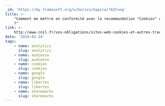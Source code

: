 ```yaml
---
_id: 'https://my.framasoft.org/u/borisschapira/?A1Fueg'
title: >-
    "Comment me mettre en conformité avec la recommandation "Cookies" de la CNIL
    ?"
link: >-
    http://www.cnil.fr/vos-obligations/sites-web-cookies-et-autres-traceurs/outils-et-codes-sources/la-mesure-daudience/
date: '2014-01-24'
tags:
    - name: analytics
      slug: analytics
    - name: audience
      slug: audience
    - name: cookies
      slug: cookies
    - name: google
      slug: google
    - name: libertés
      slug: libertes
    - name: sharemarks
      slug: sharemarks
---
```


<div class="markdown"><p></p></div>
